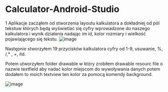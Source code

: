 # Calculator-Android-Studio
1
Aplikacje zacząłem od stworzenia layoutu kalkulatora a dokładniej od pól tekstuw których będą wyświetlać się cyfry wprowadzone do naszego kalkulatora i
wynik działania nadając im id, kolor rozmiary i wielkość pojawiającego się tekstu.
![image](https://user-images.githubusercontent.com/77391158/167732311-2d1f1a84-fa53-49ea-9d32-bbad85dadf57.png)

Następnie stworzyłem 19 przycisków kalkulatora cyfry od 1-9, usuwanie, %, /,* , +, itd.

Potem utworzyłem folder drawable w który zrobiłem drawable resourc file
o nazwie textfield aby nadać kolor miejscom do wywoływania danych potem
dodałem to moich textview ten kolor za pomocą komendy background.

![image](https://user-images.githubusercontent.com/77391158/167732713-8a62c826-48d9-44b0-9124-c7e270f0424b.png)
